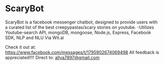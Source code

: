 # ScaryBot

ScaryBot is a facebook messenger chatbot, designed to provide users with a curated list of the best creepypastas/scary stories on youtube.
-Utilizes Youtube-search API, mongoDB, mongoose, Node.js, Express, Facebook SDK, NLP and NLU Via Wit.ai


Check it out at: https://www.facebook.com/messages/t/1795902674069498
All feedback is appreciated!!!! Direct to: allya7897@gmail.com
